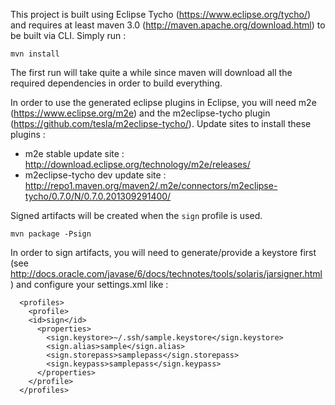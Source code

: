 This project is built using Eclipse Tycho (https://www.eclipse.org/tycho/) and requires at least maven 3.0 (http://maven.apache.org/download.html) to be built via CLI. 
Simply run :

    mvn install

The first run will take quite a while since maven will download all the required dependencies in order to build everything.

In order to use the generated eclipse plugins in Eclipse, you will need m2e (https://www.eclipse.org/m2e) 
and the m2eclipse-tycho plugin (https://github.com/tesla/m2eclipse-tycho/). Update sites to install these plugins : 

* m2e stable update site : http://download.eclipse.org/technology/m2e/releases/
* m2eclipse-tycho dev update site : http://repo1.maven.org/maven2/.m2e/connectors/m2eclipse-tycho/0.7.0/N/0.7.0.201309291400/


Signed artifacts will be created when the `sign` profile is used.

    mvn package -Psign

In order to sign artifacts, you will need to generate/provide a keystore first (see http://docs.oracle.com/javase/6/docs/technotes/tools/solaris/jarsigner.html) and configure your settings.xml like :

```
  <profiles>
    <profile>
    <id>sign</id>
      <properties>
        <sign.keystore>~/.ssh/sample.keystore</sign.keystore>
        <sign.alias>sample</sign.alias>
        <sign.storepass>samplepass</sign.storepass>
        <sign.keypass>samplepass</sign.keypass>
      </properties>
    </profile>
  </profiles>
```
